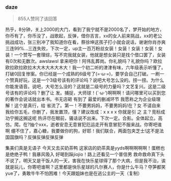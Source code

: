 ### daze
> 855人赞同了该回答

热乎，8分钟，关上2000的大门，看到了我宁就不是2000名了，梦开始的地方，你币有了，你币没了，战歌起，反弹，借你吉言，xx的女人前来挑战，xx的老公挑战成功，张三别冲了我知道你在看，蔡徐坤这孩子打小就会说话，谢谢你肖亦爽三连99%...三连失败，下次一定，up主一百万粉丝女装！女装！女装！女装！女装！一个赞写一套理综，写不完我就女装，他就是想女装只是找个借口罢了，女装有0次和无数次。awslawsl 拿来吧你！阿伟乱葬岗。你礼貌吗？礼貌你吗？欧拉欧拉欧拉欧拉木大木大木大木大！我一个初二听的津津有味，六年级表示听懂了。打破0回复惨案。你已经是一个成熟的6级号了(=·ω·=)，要学会自己打破。一刷一个赞真好玩，这是一个3级号该有的评论吗？说吧大号怎么没的。捞一捞。为什么你能发语音。说吧，大号怎么没的？这就是二级号的力量吗？文艺复兴。这是二级号该有的评论吗？删了让 发。捕捉，大师球！(`·ω·’)啊啊啊！请问哪里可以买到您的著作会说话就出本书。书无店砸 有到了 最爱的删减环节 我愿称之为企业级理解！这个是真行，给 省流了。第一！不要男妈妈，不要男妈妈!在？女 不请自来 我给你五毛，你删了，我发置顶，懂？建议改成：x x x x 你就是引 之 主？竞标成功宁搁这搁这呢 热评尽在眼前，骚话说不出来。下次一定。合影。全体起立。高仿。爬。在?抽个xxx，逝者安息无意冒犯厄运走开有意冒犯不服来战。你寄吧谁啊 绷不住了，嘉心糖，我要做你的狗，好耶！我们联合，两面包夹芝士!这不是法国国旗吗？反弹反弹反弹反弹

集美们真是无语子 今天又去买奶茶鸭 这家店的奶茶真是yyds啊啊啊啊啊！蛋糕也是绝绝子鸭！我暴风吸入 好喝到跺jiojio！路上还看见一个普信男 救命救命真下头 不说了，明天又是干饭人的一天，害我在快乐星球得了那个大病，但是我不治，诶就是玩儿，你寄吧谁啊？这里都是快乐星球的凡尔赛人，你是什么牛马？夺笋都笑yue了，勇敢牛牛不怕困难！今天跟姐妹也是在逃公主的一天（复制）
